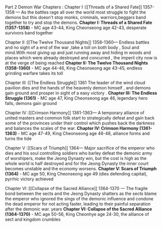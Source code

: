 Part 2 Demon War Chapters :
Chapter I :[[Threads of a Shared Fate]] 1357-1358 — As the battles rage all over the world most struggle to fight the demons but this doesn't stop monks, criminals, warriors,beggars band together to try and stop the demons. 
**Chapter I: Threads of a Shared Fate (1357-1358)** - MC age 43-44, King Cheonseong age 42-43, desperate survivors band together


Chapter II :[[The Twelve Thousand Nights]] 1358-1360— Endless battles and no sight of a end of the war ,take a toll on both body , Soul and mind.With most giving up and just running away and hiding in woods and places which were already destroyed and concurred , the imperil city now is at the verge of being reached
**Chapter II: The Twelve Thousand Nights (1358-1360)** - MC age 44-46, King Cheonseong age 43-45, endless grinding warfare takes its toll


Chapter III :[[The Endless Struggle]] 1361 The leader of the wind cloud pavilion dies and the hands of the heavenly demon himself , and demons gain ground and prosper in sight of a easy victory .
**Chapter III: The Endless Struggle (1361)** - MC age 47, King Cheonseong age 46, legendary hero falls, demons gain ground


Chapter IV :[[Crimson Harmony]] 1361-1363— A temporary alliance of united masters and common folk start to strategically defeat and gain back some of the provinces under their control which  pushes back the darkness and balances the scales of the war.
**Chapter IV: Crimson Harmony (1361-1363)** - MC age 47-49, King Cheonseong age 46-48, alliance forms and turns the tide


Chapter V :[[Scars of Triumph]] 1364— Major sacrifice of the emperor who dies and his soul controlling soldiers who barley defeat the demonic army of worshipers, make the Jeong Dynasty win, but the cost is high as the whole world is half destroyed and for the Jeong Dynasty the  inner court becomes unstable and the economy worsens.
**Chapter V: Scars of Triumph (1364)** - MC age 50, King Cheonseong age 49 (dies defending capital), pyrrhic victory achieved


Chapter VI :[[Collapse of the Sacred Alliance]] 1364-1370 — The fragile bond between the sects and the Jeong Dynasty shatters as the sects blame the emperor who ignored the sings of the demonic influence and condone the dead emperor for not acting faster, leading to their painful separation after the demonic war. years 
**Chapter VI: Collapse of the Sacred Alliance (1364-1370)** - MC age 50-56, King Cheonhye age 24-30, the alliance of sect and kingdom crumbles

